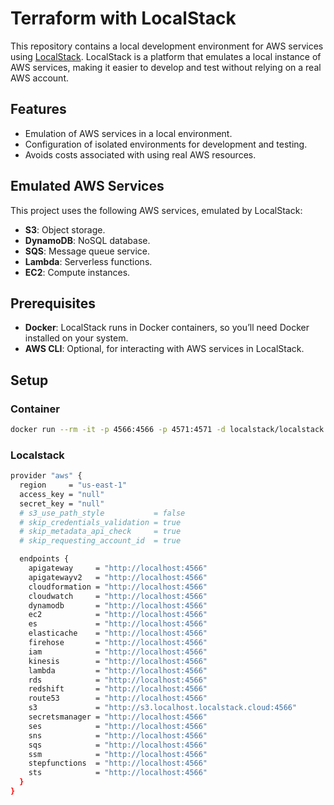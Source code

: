 # Terraform with LocalStack

This repository contains a local development environment for AWS services using [LocalStack](https://github.com/localstack/localstack). LocalStack is a platform that emulates a local instance of AWS services, making it easier to develop and test without relying on a real AWS account.

## Features

- Emulation of AWS services in a local environment.
- Configuration of isolated environments for development and testing.
- Avoids costs associated with using real AWS resources.

## Emulated AWS Services

This project uses the following AWS services, emulated by LocalStack:

- **S3**: Object storage.
- **DynamoDB**: NoSQL database.
- **SQS**: Message queue service.
- **Lambda**: Serverless functions.
- **EC2**: Compute instances.

## Prerequisites

- **Docker**: LocalStack runs in Docker containers, so you’ll need Docker installed on your system.
- **AWS CLI**: Optional, for interacting with AWS services in LocalStack.

## Setup

### Container

```bash
docker run --rm -it -p 4566:4566 -p 4571:4571 -d localstack/localstack:latest
```

### Localstack

```bash
provider "aws" {
  region     = "us-east-1"
  access_key = "null"
  secret_key = "null"
  # s3_use_path_style           = false
  # skip_credentials_validation = true
  # skip_metadata_api_check     = true
  # skip_requesting_account_id  = true

  endpoints {
    apigateway     = "http://localhost:4566"
    apigatewayv2   = "http://localhost:4566"
    cloudformation = "http://localhost:4566"
    cloudwatch     = "http://localhost:4566"
    dynamodb       = "http://localhost:4566"
    ec2            = "http://localhost:4566"
    es             = "http://localhost:4566"
    elasticache    = "http://localhost:4566"
    firehose       = "http://localhost:4566"
    iam            = "http://localhost:4566"
    kinesis        = "http://localhost:4566"
    lambda         = "http://localhost:4566"
    rds            = "http://localhost:4566"
    redshift       = "http://localhost:4566"
    route53        = "http://localhost:4566"
    s3             = "http://s3.localhost.localstack.cloud:4566"
    secretsmanager = "http://localhost:4566"
    ses            = "http://localhost:4566"
    sns            = "http://localhost:4566"
    sqs            = "http://localhost:4566"
    ssm            = "http://localhost:4566"
    stepfunctions  = "http://localhost:4566"
    sts            = "http://localhost:4566"
  }
}
```
